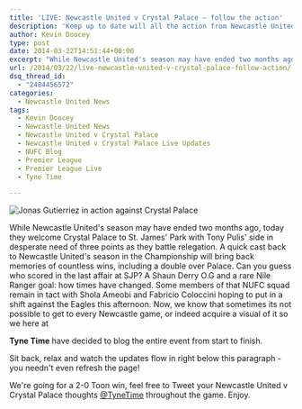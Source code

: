 ```yaml
---
title: 'LIVE: Newcastle United v Crystal Palace – follow the action'
description: 'Keep up to date will all the action from Newcastle United v Crystal Palace as John Carver attempts to inspire the Magpies to victory at St. James' Park.'
author: Kevin Doocey
type: post
date: 2014-03-22T14:51:44+00:00
excerpt: "While Newcastle United's season may have ended two months ago, today they welcome Crystal Palace to St. James' Park with Tony Pulis' side in desperate need of.."
url: /2014/03/22/live-newcastle-united-v-crystal-palace-follow-action/
dsq_thread_id:
  - "2484456572"
categories:
  - Newcastle United News
tags:
  - Kevin Doocey
  - Newcastle United News
  - Newcastle United v Crystal Palace
  - Newcastle United v Crystal Palace Live Updates
  - NUFC Blog
  - Premier League
  - Premier League Live
  - Tyne Time

---
```

![Jonas Gutierriez in action against Crystal Palace](http://www.tynetime.com/wp-content/uploads/2014/03/Jonas-Gutierrez-Crystal-Palace.jpg "Jonas - Bombing down the wing against Palace in the Championship a few moons ago")

While Newcastle United's season may have ended two months ago, today they welcome Crystal Palace to St. James' Park with Tony Pulis' side in desperate need of three points as they battle relegation. A quick cast back to Newcastle United's season in the Championship will bring back memories of countless wins, including a double over Palace. Can you guess who scored in the last affair at SJP? A Shaun Derry O.G and a rare Nile Ranger goal: how times have changed. Some members of that NUFC squad remain in tact with Shola Ameobi and Fabricio Coloccini hoping to put in a shift against the Eagles this afternoon. Now, we know that sometimes its not possible to get to every Newcastle game, or indeed acquire  a visual of it so we here at

**Tyne Time** have decided to blog the entire event from start to finish.

Sit back, relax and watch the updates flow in right below this paragraph - you needn't even refresh the page!

We're going for a 2-0 Toon win, feel free to Tweet your Newcastle United v Crystal Palace thoughts [@TyneTime](https://twitter.com/tynetime "tyne time twitter") throughout the game. Enjoy.
